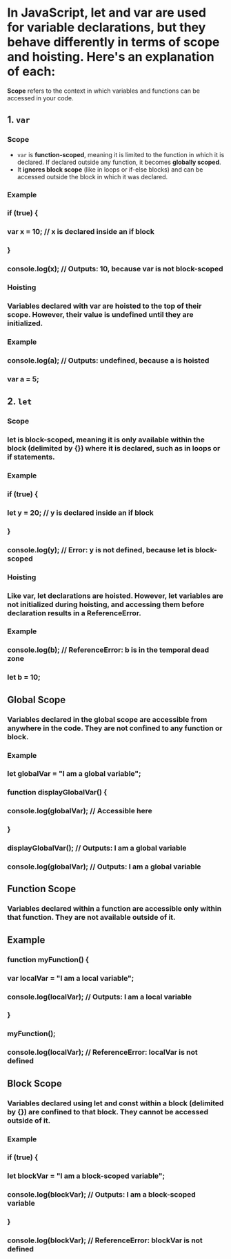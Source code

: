 # In JavaScript, let and var are used for variable declarations, but they behave differently in terms of scope and hoisting. Here's an explanation of each:


**Scope** refers to the context in which variables and functions can be accessed in your code.


## 1. `var`

### Scope

- `var` is **function-scoped**, meaning it is limited to the function in which it is declared. If declared outside any function, it becomes **globally scoped**.
- It **ignores block scope** (like in loops or if-else blocks) and can be accessed outside the block in which it was declared.


### Example


### if (true) {
### var x = 10; // x is declared inside an if block
### }
### console.log(x); // Outputs: 10, because var is not block-scoped


### Hoisting
### Variables declared with var are hoisted to the top of their scope. However, their value is undefined until they are initialized.


### Example

### console.log(a); // Outputs: undefined, because a is hoisted
### var a = 5;


## 2. `let`
### Scope

### let is block-scoped, meaning it is only available within the block (delimited by {}) where it is declared, such as in loops or if statements.

### Example

### if (true) {
### let y = 20; // y is declared inside an if block
### }
### console.log(y); // Error: y is not defined, because let is block-scoped


### Hoisting
### Like var, let declarations are hoisted. However, let variables are not initialized during hoisting, and accessing them before declaration results in a ReferenceError.


### Example
### console.log(b); // ReferenceError: b is in the temporal dead zone
### let b = 10;



## Global Scope

### Variables declared in the global scope are accessible from anywhere in the code. They are not confined to any function or block.

### Example
### let globalVar = "I am a global variable";

### function displayGlobalVar() {
  ### console.log(globalVar); // Accessible here
### }

### displayGlobalVar(); // Outputs: I am a global variable
### console.log(globalVar); // Outputs: I am a global variable


## Function Scope

### Variables declared within a function are accessible only within that function. They are not available outside of it.


## Example
### function myFunction() {
  ### var localVar = "I am a local variable";
  ### console.log(localVar); // Outputs: I am a local variable
### }

### myFunction();
### console.log(localVar); // ReferenceError: localVar is not defined



## Block Scope

### Variables declared using let and const within a block (delimited by {}) are confined to that block. They cannot be accessed outside of it.


### Example
### if (true) {
### let blockVar = "I am a block-scoped variable";
  ### console.log(blockVar); // Outputs: I am a block-scoped variable
### }

### console.log(blockVar); // ReferenceError: blockVar is not defined
